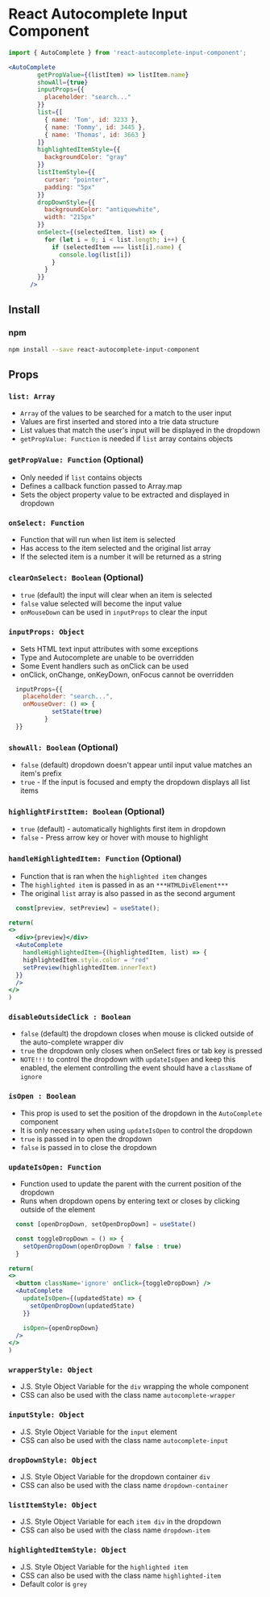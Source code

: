 
# React Autocomplete Input Component

```jsx
import { AutoComplete } from 'react-autocomplete-input-component';

<AutoComplete
        getPropValue={(listItem) => listItem.name}
        showAll={true}
        inputProps={{
          placeholder: "search..."
        }}
        list={[
          { name: 'Tom', id: 3233 },
          { name: 'Tommy', id: 3445 },
          { name: 'Thomas', id: 3663 }
        ]}
        highlightedItemStyle={{
          backgroundColor: "gray"
        }}
        listItemStyle={{
          cursor: "pointer",
          padding: "5px"
        }}
        dropDownStyle={{
          backgroundColor: "antiquewhite",
          width: "215px"
        }}
        onSelect={(selectedItem, list) => {
          for (let i = 0; i < list.length; i++) {
            if (selectedItem === list[i].name) {
              console.log(list[i])
            }
          }
        }}
      />

```

## Install

### npm

```bash
npm install --save react-autocomplete-input-component
```

## Props

### `list: Array`
- `Array` of the values to be searched for a match to the user input
- Values are first inserted and stored into a trie data structure
- List values that match the user's input will be displayed in the dropdown
- `getPropValue: Function` is needed if `list` array contains objects 

### `getPropValue: Function` (Optional)
- Only needed if `list` contains objects
- Defines a callback function passed to Array.map
- Sets the object property value to be extracted and displayed in dropdown

### `onSelect: Function`
- Function that will run when list item is selected
- Has access to the item selected and the original list array
- If the selected item is a number it will be returned as a string

### `clearOnSelect: Boolean` (Optional)
- `true` (default) the input will clear when an item is selected
- `false` value selected will become the input value
- `onMouseDown` can be used in `inputProps` to clear the input

### `inputProps: Object`
- Sets HTML text input attributes with some exceptions
- Type and Autocomplete are unable to be overridden
- Some Event handlers such as onClick can be used
- onClick, onChange, onKeyDown, onFocus cannot be overridden

```jsx
  inputProps={{
    placeholder: "search...",
    onMouseOver: () => {
            setState(true)
          }
  }}
```

### `showAll: Boolean` (Optional)
- `false` (default) dropdown doesn't appear until input value matches an item's prefix
- `true` - If the input is focused and empty the dropdown displays all list items

### `highlightFirstItem: Boolean` (Optional)
- `true` (default) - automatically highlights first item in dropdown
- `false` - Press arrow key or hover with mouse to highlight

### `handleHighlightedItem: Function` (Optional)
- Function that is ran when the `highlighted item` changes
- The `highlighted item` is passed in as an `***HTMLDivElement***`
- The original `list` array is also passed in as the second argument

```jsx
  const[preview, setPreview] = useState();

return(
<>
  <div>{preview}</div>
  <AutoComplete
    handleHighlightedItem={(highlightedItem, list) => {
    highlightedItem.style.color = "red"
    setPreview(highlightedItem.innerText)
  }}
  />
</>
)
```

### `disableOutsideClick : Boolean` 
- `false` (default) the dropdown closes when mouse is clicked outside of the auto-complete wrapper div
- `true` the dropdown only closes when onSelect fires or tab key is pressed
- `NOTE!!!` to control the dropdown with `updateIsOpen` and keep this enabled,
  the element controlling the event should have a `className` of `ignore`

### `isOpen : Boolean`
- This prop is used to set the position of the dropdown in the `AutoComplete` component
- It is only necessary when using `updateIsOpen` to control the dropdown
- `true` is passed in to open the dropdown
- `false` is passed in to close the dropdown

### `updateIsOpen: Function`
- Function used to update the parent with the current position of the dropdown
- Runs when dropdown opens by entering text or closes by clicking outside of the element 

```jsx
  const [openDropDown, setOpenDropDown] = useState()

  const toggleDropDown = () => {
    setOpenDropDown(openDropDown ? false : true)
  }

return(
<>
  <button className='ignore' onClick={toggleDropDown} />
  <AutoComplete
    updateIsOpen={(updatedState) => {
      setOpenDropDown(updatedState)
    }}

    isOpen={openDropDown}
  />
</>
)
```

### `wrapperStyle: Object`
- J.S. Style Object Variable for the `div` wrapping the whole component
- CSS can also be used with the class name `autocomplete-wrapper`

### `inputStyle: Object`
- J.S. Style Object Variable for the `input` element
- CSS can also be used with the class name `autocomplete-input`

### `dropDownStyle: Object`
- J.S. Style Object Variable for the dropdown container `div`
- CSS can also be used with the class name `dropdown-container`

### `listItemStyle: Object`
- J.S. Style Object Variable for each `item div` in the dropdown
- CSS can also be used with the class name `dropdown-item`

### `highlightedItemStyle: Object`
- J.S. Style Object Variable for the `highlighted item`
- CSS can also be used with the class name `highlighted-item`
- Default color is `grey`









